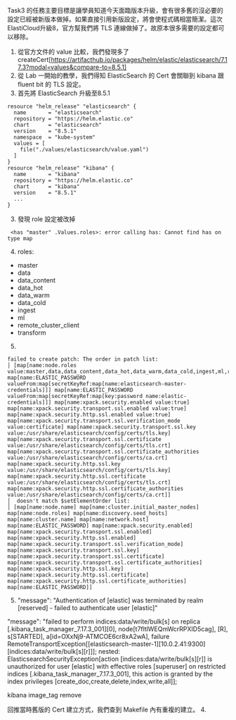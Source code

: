Task3 的任務主要目標是讓學員知道今天面臨版本升級，會有很多舊的沒必要的設定已經被新版本做掉。如果直接引用新版設定，將會使程式碼相當簡潔。這次ElastiCloud升級8，官方幫我們將 TLS 連線做掉了。故原本很多需要的設定都可以移除。

1. 從官方文件的 value 比較，我們發現多了 createCert[https://artifacthub.io/packages/helm/elastic/elasticsearch/7.17.3?modal=values&compare-to=8.5.1]
2. 從 Lab 一開始的教學，我們得知 ElasticSearch 的 Cert 會關聯到 kibana 跟 fluent bit 的 TLS 設定。
3. 首先將 ElasticSearch 升級至8.5.1
```
resource "helm_release" "elasticsearch" {
  name       = "elasticsearch"
  repository = "https://helm.elastic.co"
  chart      = "elasticsearch"
  version    = "8.5.1"
  namespace  = "kube-system"
  values = [
    file("./values/elasticsearch/value.yaml")
  ]
}
resource "helm_release" "kibana" {
  name       = "kibana"
  repository = "https://helm.elastic.co"
  chart      = "kibana"
  version    = "8.5.1"
  ...
}
```
3. 發現 role 設定被改掉
```
 <has "master" .Values.roles>: error calling has: Cannot find has on type map
```
4. roles:
  - master
  - data
  - data_content
  - data_hot
  - data_warm
  - data_cold
  - ingest
  - ml
  - remote_cluster_client
  - transform

5. 
```
failed to create patch: The order in patch list:
│ [map[name:node.roles value:master,data,data_content,data_hot,data_warm,data_cold,ingest,ml,remote_cluster_client,transform,] map[name:ELASTIC_PASSWORD valueFrom:map[secretKeyRef:map[name:elasticsearch-master-credentials]]] map[name:ELASTIC_PASSWORD valueFrom:map[secretKeyRef:map[key:password name:elastic-credentials]]] map[name:xpack.security.enabled value:true] map[name:xpack.security.transport.ssl.enabled value:true] map[name:xpack.security.http.ssl.enabled value:true] map[name:xpack.security.transport.ssl.verification_mode value:certificate] map[name:xpack.security.transport.ssl.key value:/usr/share/elasticsearch/config/certs/tls.key] map[name:xpack.security.transport.ssl.certificate value:/usr/share/elasticsearch/config/certs/tls.crt] map[name:xpack.security.transport.ssl.certificate_authorities value:/usr/share/elasticsearch/config/certs/ca.crt] map[name:xpack.security.http.ssl.key value:/usr/share/elasticsearch/config/certs/tls.key] map[name:xpack.security.http.ssl.certificate value:/usr/share/elasticsearch/config/certs/tls.crt] map[name:xpack.security.http.ssl.certificate_authorities value:/usr/share/elasticsearch/config/certs/ca.crt]]
│  doesn't match $setElementOrder list:
│ [map[name:node.name] map[name:cluster.initial_master_nodes] map[name:node.roles] map[name:discovery.seed_hosts] map[name:cluster.name] map[name:network.host] map[name:ELASTIC_PASSWORD] map[name:xpack.security.enabled] map[name:xpack.security.transport.ssl.enabled] map[name:xpack.security.http.ssl.enabled] map[name:xpack.security.transport.ssl.verification_mode] map[name:xpack.security.transport.ssl.key] map[name:xpack.security.transport.ssl.certificate] map[name:xpack.security.transport.ssl.certificate_authorities] map[name:xpack.security.http.ssl.key] map[name:xpack.security.http.ssl.certificate] map[name:xpack.security.http.ssl.certificate_authorities] map[name:ELASTIC_PASSWORD]]
```

5. "message": "Authentication of [elastic] was terminated by realm [reserved] - failed to authenticate user [elastic]"


"message": "failed to perform indices:data/write/bulk[s] on replica [.kibana_task_manager_7.17.3_001][0], node[t7fltlWEQmWcrRPXID5cag], [R], s[STARTED], a[id=OXxNj9-ATMCOE6cr8xA2wA], failure RemoteTransportException[[elasticsearch-master-1][10.0.2.41:9300][indices:data/write/bulk[s][r]]]; nested: ElasticsearchSecurityException[action [indices:data/write/bulk[s][r]] is unauthorized for user [elastic] with effective roles [superuser] on restricted indices [.kibana_task_manager_7.17.3_001], this action is granted by the index privileges [create_doc,create,delete,index,write,all]];


kibana 
image_tag remove

回推當時舊版的 Cert 建立方式，我們查到 Makefile 內有重複的建立。
4. 
